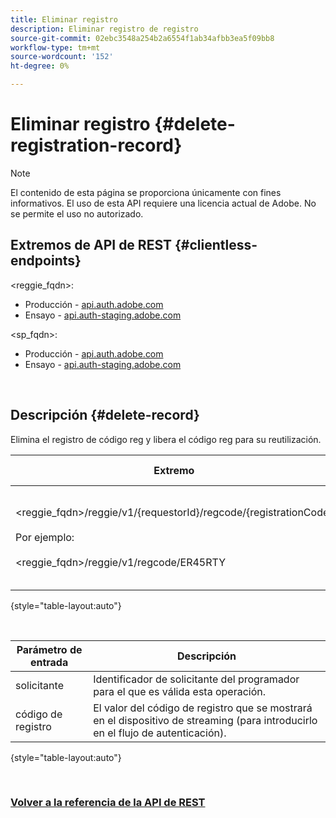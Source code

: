 ```yaml
---
title: Eliminar registro
description: Eliminar registro de registro
source-git-commit: 02ebc3548a254b2a6554f1ab34afbb3ea5f09bb8
workflow-type: tm+mt
source-wordcount: '152'
ht-degree: 0%

---
```


# Eliminar registro {#delete-registration-record}

>[!NOTE]
>
>El contenido de esta página se proporciona únicamente con fines informativos. El uso de esta API requiere una licencia actual de Adobe. No se permite el uso no autorizado.

## Extremos de API de REST {#clientless-endpoints}

&lt;reggie_fqdn>:

* Producción - [api.auth.adobe.com](http://api.auth.adobe.com/)
* Ensayo - [api.auth-staging.adobe.com](http://api.auth-staging.adobe.com/)

&lt;sp_fqdn>:

* Producción - [api.auth.adobe.com](http://api.auth.adobe.com/)
* Ensayo - [api.auth-staging.adobe.com](http://api.auth-staging.adobe.com/)

</br>


## Descripción {#delete-record}

Elimina el registro de código reg y libera el código reg para su reutilización.

| Extremo | Llamado  </br>Por | Entrada   </br>Parámetros | HTTP  </br>Método | Respuesta | HTTP  </br>Respuesta |
| --- | --- | --- | --- | --- | --- |
| &lt;reggie_fqdn>/reggie/v1/{requestorId}/regcode/{registrationCode}</br></br>Por ejemplo:</br></br>&lt;reggie_fqdn>/reggie/v1/regcode/ER45RTY | Aplicación de streaming</br></br>o</br></br>Servicio de programador | 1. ID del solicitante  </br>    (Componente Ruta)</br>2.  Código de registro  </br>    (Componente Ruta) | DELETE | Ninguno | 204 |

{style="table-layout:auto"}

</br>

| Parámetro de entrada | Descripción |
| --- | --- |
| solicitante | Identificador de solicitante del programador para el que es válida esta operación. |
| código de registro | El valor del código de registro que se mostrará en el dispositivo de streaming (para introducirlo en el flujo de autenticación). |

{style="table-layout:auto"}

</br>

### [Volver a la referencia de la API de REST](/help/authentication/rest-api-reference.md)
